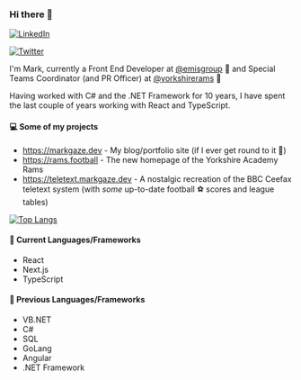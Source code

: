 ### Hi there 👋

[![LinkedIn](https://img.shields.io/badge/LinkedIn-markgaze-blue?style=social&logo=LinkedIn)](https://www.linkedin.com/in/markgaze/)

[![Twitter](https://img.shields.io/badge/Twitter-BlueAndWhiteOwl-blue?style=social&logo=Twitter)](https://twitter.com/BlueAndWhiteOwl)


I'm Mark, currently a Front End Developer at [@emisgroup](https://github.com/emisgroup) 🏢 and Special Teams Coordinator (and PR Officer) at [@yorkshirerams](https://github.com/yorkshirerams) 🏈

Having worked with C# and the .NET Framework for 10 years, I have spent the last couple of years working with React and TypeScript.

#### 💻 Some of my projects

- https://markgaze.dev - My blog/portfolio site (if I ever get round to it 🙈)
- https://rams.football - The new homepage of the Yorkshire Academy Rams
- https://teletext.markgaze.dev - A nostalgic recreation of the BBC Ceefax teletext system (with _some_ up-to-date football ⚽ scores and league tables)

[![Top Langs](https://github-readme-stats.markgaze.dev/api/top-langs/?username=markgaze&layout=compact)](https://github.com/anuraghazra/github-readme-stats)

#### 🎉 Current Languages/Frameworks

- React
- Next.js
- TypeScript

#### 📆 Previous Languages/Frameworks

- VB.NET
- C#
- SQL
- GoLang
- Angular
- .NET Framework
